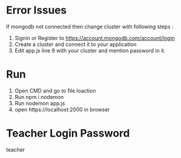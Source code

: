 # Error Issues
If mongodb not connected then change cluster with following steps : 
1. Signin or Register to https://account.mongodb.com/account/login
2. Create a cluster and connect it to your application
3. Edit app.js line 9 with your cluster and mention password in it.

# Run
1. Open CMD and go to file loaction
2. Run npm i nodemon
3. Run nodemon app.js
4. open https://localhost:2000 in browser

# Teacher Login Password
teacher

